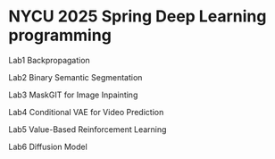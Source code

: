 NYCU 2025 Spring Deep Learning programming
=======
Lab1 Backpropagation

Lab2 Binary Semantic Segmentation

Lab3 MaskGIT for Image Inpainting

Lab4 Conditional VAE for Video Prediction

Lab5 Value-Based Reinforcement Learning

Lab6 Diffusion Model

